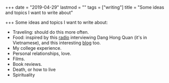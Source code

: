 +++
date = "2019-04-29"
lastmod = ""
tags = ["writing"]
title = "Some ideas and topics I want to write about"

+++
Some ideas and topics I want to write about:

* Traveling: should do this more often.
* Food: inspired by this [radio](https://www.youtube.com/watch?v=Z5goVI4T6I8) interviewing Dang Hong Quan (it's in Vietnamese), and this interesting [blog](https://xrdt.github.io) too.
* My college experience.
* Personal relationships, love.
* Films.
* Book reviews.
* Death, or how to live
* Spirituality